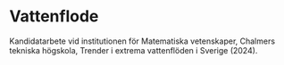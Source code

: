 # Vattenflode
Kandidatarbete vid institutionen för Matematiska vetenskaper, Chalmers tekniska högskola, Trender i extrema vattenflöden i Sverige (2024).
